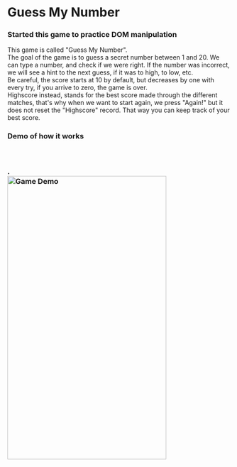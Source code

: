 # Guess My Number 
### Started this game to practice DOM manipulation

<p text-align="left">This game is called "Guess My Number". 
<br>
The goal of the game is to guess a secret number between 1 and 20. We can type a number, and check if we were right. If the number was incorrect, we will see a hint to the next guess, if it was to high, to low, etc. 
<br>
Be careful, the score starts at 10 by default, but decreases by one with every try, if you arrive to zero, the game is over.
<br> 
Highscore instead, stands for the best score made through the different matches, that's why when we want to start again, we press "Again!" but it does not reset the "Highscore" record. That way you can keep track of your best score.
</p>
<h3 text-align="center"> Demo of how it works<h3>
<p text-align="center">
<br>
<div text-align="center">.</div><a href="https://lnce21.github.io/guessMyNumberGame/" target="_blank"> <img src="img/guessMyNumberGif.gif" width="358" height="639" alt="Game Demo"/></a>
</p>
